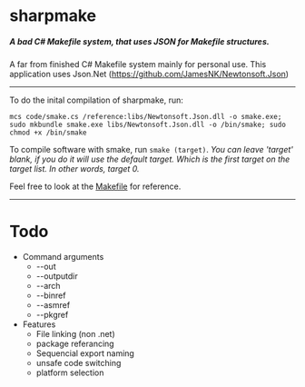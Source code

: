 sharpmake
======
##### A bad C# Makefile system, that uses JSON for Makefile structures.
A far from finished C# Makefile system mainly for personal use. This application uses Json.Net (https://github.com/JamesNK/Newtonsoft.Json)

---

To do the inital compilation of sharpmake, run:
```
mcs code/smake.cs /reference:libs/Newtonsoft.Json.dll -o smake.exe; sudo mkbundle smake.exe libs/Newtonsoft.Json.dll -o /bin/smake; sudo chmod +x /bin/smake
```

To compile software with smake, run `smake (target)`.
_You can leave 'target' blank, if you do it will use the default target. Which is the first target on the target list._
_In other words, target 0._

Feel free to look at the [Makefile](https://github.com/Member1221/sharpmake/blob/master/Makefile) for reference.

---

Todo
======
* Command arguments
  * --out
  * --outputdir
  * --arch
  * --binref
  * --asmref
  * --pkgref
* Features
  * File linking (non .net)
  * package referancing
  * Sequencial export naming
  * unsafe code switching
  * platform selection
